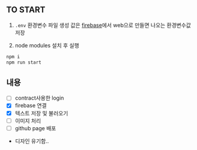 ## TO START
1. `.env` 환경변수 파일 생성
값은 [firebase]('https://firebase.google.com/?hl=ko')에서 web으로 만들면 나오는 환경변수값 저장

2. node modules 설치 후 실행
```bash
npm i
npm run start
```


## 내용
- [ ] contract사용한 login
- [x] firebase 연결
- [x] 텍스트 저장 및 불러오기
- [ ] 이미지 처리
- [ ] github page 배포

* 디자인 유기함..
